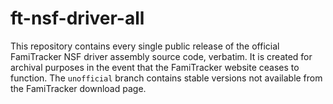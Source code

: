 # ft-nsf-driver-all

This repository contains every single public release of the official FamiTracker
NSF driver assembly source code, verbatim. It is created for archival purposes
in the event that the FamiTracker website ceases to function. The `unofficial`
branch contains stable versions not available from the FamiTracker download
page.
